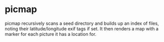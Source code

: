 # picmap

picmap recursively scans a seed directory and builds up an index of files, noting their latitude/longitude exif tags if set. It then renders a map with a marker for each picture it has a location for.